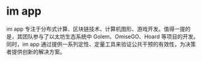 # 

# im app

im app 专注于分布式计算、区块链技术、计算机图形、游戏开发。值得一提的是，其团队参与了以太坊生态系统中 Golem、OmiseGO、Hoard 等项目的开发。同时，im app 通过提供一系列定性、定量工具来验证公共干预的有效性，为决策者提供创新的解决方案。


